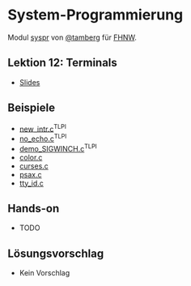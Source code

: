# System-Programmierung
Modul [syspr]( https://www.fhnw.ch/de/studium/module/6008081) von [@tamberg](https://twitter.com/tamberg) für [FHNW](https://www.fhnw.ch/).

## Lektion 12: Terminals
- [Slides](http://www.tamberg.org/fhnw/2024/hs/Syspr12Terminals.pdf)

## Beispiele
- [new_intr.c](http://man7.org/tlpi/code/online/book/tty/new_intr.c.html)<sup>TLPI</sup>
- [no_echo.c](http://man7.org/tlpi/code/online/book/tty/no_echo.c.html)<sup>TLPI</sup>
- [demo_SIGWINCH.c](http://man7.org/tlpi/code/online/book/tty/demo_SIGWINCH.c.html)<sup>TLPI</sup>
- [color.c](color.c)
- [curses.c](curses.c)
- [psax.c](psax.c)
- [tty_id.c](tty_id.c)

## Hands-on
- TODO

## Lösungsvorschlag
- Kein Vorschlag
